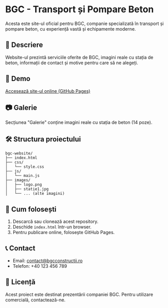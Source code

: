 # BGC - Transport și Pompare Beton

Acesta este site-ul oficial pentru BGC, companie specializată în transport și pompare beton, cu experiență vastă și echipamente moderne.

## 📄 Descriere
Website-ul prezintă serviciile oferite de BGC, imagini reale cu stația de beton, informații de contact și motive pentru care să ne alegeți.

## 🔗 Demo
[Accesează site-ul online (GitHub Pages)](https://YOUR-USERNAME.github.io/bgc-website/)

## 📷 Galerie
Secțiunea "Galerie" conține imagini reale cu stația de beton (14 poze).

## 🛠️ Structura proiectului
```
bgc-website/
├── index.html
├── css/
│   └── style.css
├── js/
│   └── main.js
├── images/
│   ├── logo.png
│   ├── statie1.jpg
│   └── ... (alte imagini)
```

## 🚀 Cum folosești
1. Descarcă sau clonează acest repository.
2. Deschide `index.html` într-un browser.
3. Pentru publicare online, folosește GitHub Pages.

## 📞 Contact
- Email: contact@bgcconstructii.ro
- Telefon: +40 123 456 789

## 📝 Licență
Acest proiect este destinat prezentării companiei BGC. Pentru utilizare comercială, contactează-ne. 